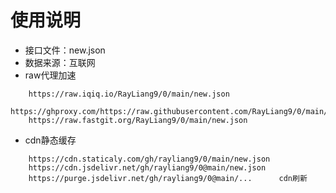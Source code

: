 # 使用说明
- 接口文件：new.json
- 数据来源：互联网
- raw代理加速
```
    https://raw.iqiq.io/RayLiang9/0/main/new.json
    https://ghproxy.com/https://raw.githubusercontent.com/RayLiang9/0/main/new.json
    https://raw.fastgit.org/RayLiang9/0/main/new.json
```
- cdn静态缓存
```
    https://cdn.staticaly.com/gh/rayliang9/0/main/new.json
    https://cdn.jsdelivr.net/gh/rayliang9/0@main/new.json
    https://purge.jsdelivr.net/gh/rayliang9/0@main/...      cdn刷新
```